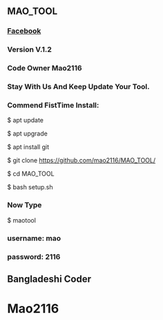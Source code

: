 ## MAO_TOOL


### [Facebook](https://www.facebook.com/ekramul.hassan.79827)


### Version V.1.2

### Code Owner Mao2116









### Stay With Us And Keep Update Your Tool.


### Commend FistTime Install:

$ apt update

$ apt upgrade

$ apt install git

$ git clone https://github.com/mao2116/MAO_TOOL/

$ cd MAO_TOOL

$ bash setup.sh

### Now Type 

$ maotool

### username: mao
### password: 2116



## Bangladeshi Coder





# Mao2116
